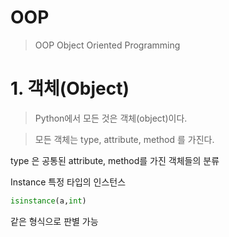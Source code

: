 # OOP

> OOP Object Oriented Programming



# 1. 객체(Object)

> Python에서 모든 것은 객체(object)이다.

> 모든 객체는 type, attribute, method 를 가진다.



type 은 공통된 attribute, method를 가진 객체들의 분류

Instance 특정 타입의 인스턴스

```python
isinstance(a,int)
```

같은 형식으로 판별 가능 









